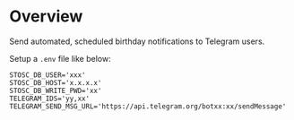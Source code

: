 # Overview

Send automated, scheduled birthday notifications to Telegram users. 

Setup a `.env` file like below:

```env
STOSC_DB_USER='xxx'
STOSC_DB_HOST='x.x.x.x'
STOSC_DB_WRITE_PWD='xx'
TELEGRAM_IDS='yy,xx'
TELEGRAM_SEND_MSG_URL='https://api.telegram.org/botxx:xx/sendMessage'
```